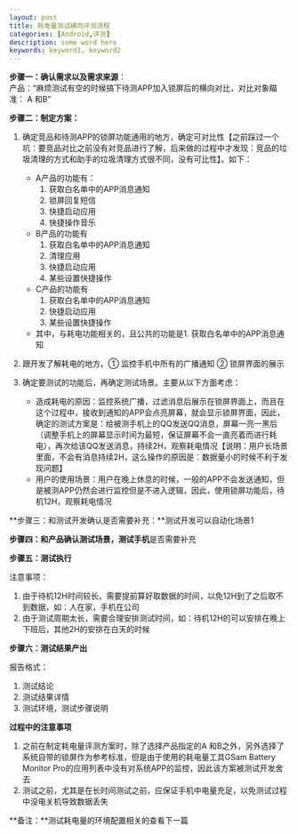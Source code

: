 ```yaml
---
layout: post
title: 耗电量测试横向评测流程
categories: [Android,评测]
description: some word here
keywords: keyword1, keyword2
---
```


**步骤一：确认需求以及需求来源**：  
  产品：“麻烦测试有空的时候搞下待测APP加入锁屏后的横向对比，对比对象瞄准： A 和B”


**步骤二：制定方案：**              

 1. 确定竞品和待测APP的锁屏功能通用的地方，确定可对比性【之前踩过一个坑：要竞品对比之前没有对竞品进行了解，后来做的过程中才发现：竞品的垃圾清理的方式和助手的垃圾清理方式很不同，没有可比性】。如下：  
    * A产品的功能有：      
        1. 获取白名单中的APP消息通知    
        2. 锁屏回复短信     
        3. 快捷启动应用     
        4. 快捷操作音乐      
    * B产品的功能有    
        1. 获取白名单中的APP消息通知      
        2. 清理应用     
        3. 快捷启动应用     
        4. 某些设置快捷操作     
    * C产品的功能有      
        1. 获取白名单中的APP消息通知      
        2. 快捷启动应用     
        3. 某些设置快捷操作      
    * 其中，与耗电功能相关的，且公共的功能是1. 获取白名单中的APP消息通知 
          

 2. 跟开发了解耗电的地方。① 监控手机中所有的广播通知 ② 锁屏界面的展示  
         
 3. 确定要测试的功能后，再确定测试场景。主要从以下方面考虑：    
    * 造成耗电的原因：监控系统广播，过滤消息后展示在锁屏界面上，而且在这个过程中，接收到通知的APP会点亮屏幕，就会显示锁屏界面，因此，确定的测试方案是：给被测手机上的QQ发送QQ消息，屏幕一亮一黑后（调整手机上的屏幕显示时间为最短，保证屏幕不会一直亮着而进行耗电），再次给该QQ发送消息，持续2H，观察耗电情况【说明：用户长场景里面，不会有消息持续2H，这么操作的原因是：数据量小的时候不利于发现问题】
    * 用户的使用场景：用户在晚上休息的时候，一般的APP不会发送通知，但是被测APP仍然会进行监控但是不进入逻辑，因此，使用锁屏功能后，待机12H，观察耗电情况


**步骤三：和测试开发确认是否需要补充：**测试开发可以自动化场景1  


**步骤四：和产品确认测试场景，测试手机**是否需要补充  


**步骤五：测试执行**

注意事项：
  
1. 由于待机12H时间较长，需要提前算好取数据的时间，以免12H到了之后取不到数据，如：人在家，手机在公司
2. 由于测试周期太长，需要合理安排测试时间，如：待机12H的可以安排在晚上下班后，其他2H的安排在白天的时候


**步骤六：测试结果产出**

报告格式：
  
1. 测试结论
2. 测试结果详情
3. 测试环境，测试步骤说明


**过程中的注意事项**  

1. 之前在制定耗电量评测方案时，除了选择产品指定的A 和B之外，另外选择了系统自带的锁屏作为参考标准，但是由于使用的耗电量工具GSam Battery Monitor Pro的应用列表中没有对系统APP的监控，因此该方案被测试开发舍去
2. 测试之前，尤其是在长时间测试之前，应保证手机中电量充足，以免测试过程中没电关机导致数据丢失


**备注：**测试耗电量的环境配置相关的查看下一篇



